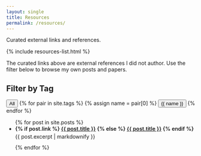 ```yaml
---
layout: single
title: Resources
permalink: /resources/
---
```


Curated external links and references.

{% include resources-list.html %}

The curated links above are external references I did not author. Use the filter below to browse my own posts and papers.

## Filter by Tag

<div class="tag-filter">
  <button class="tag-chip is-active" data-tag="all">All</button>
  {% for pair in site.tags %}
    {% assign name = pair[0] %}
    <button class="tag-chip" data-tag="{{ name | escape }}">{{ name }}</button>
  {% endfor %}
  </div>

<ul id="filter-posts" class="post-cards">
{% for post in site.posts %}
  <li class="post-card" data-tags="{% for t in post.tags %}{{ t }}{% unless forloop.last %},{% endunless %}{% endfor %}">
    <div style="margin: 0 0 .25rem 0; font-weight: 600;">
      {% if post.link %}
        <a href="{{ post.link }}" target="_blank" rel="noopener">{{ post.title }}</a>
      {% else %}
        <a href="{{ post.url | relative_url }}">{{ post.title }}</a>
      {% endif %}
    </div>
    <div class="post-excerpt" style="margin: 0 0 .75rem 0;">{{ post.excerpt | markdownify }}</div>
  </li>
{% endfor %}
</ul>

<script src="{{ '/assets/js/filter.js' | relative_url }}"></script>
